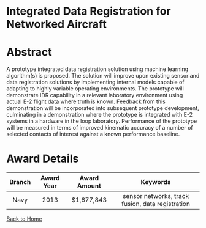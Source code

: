 
Integrated Data Registration for Networked Aircraft
===================================================

# Abstract


A prototype integrated data registration solution using machine learning algorithm(s) is proposed. The solution will improve upon existing sensor and data registration solutions by implementing internal models capable of adapting to highly variable operating environments. The prototype will demonstrate IDR capability in a relevant laboratory environment using actual E-2 flight data where truth is known. Feedback from this demonstration will be incorporated into subsequent prototype development, culminating in a demonstration where the prototype is integrated with E-2 systems in a hardware in the loop laboratory. Performance of the prototype will be measured in terms of improved kinematic accuracy of a number of selected contacts of interest against a known performance baseline.  

# Award Details

|Branch|Award Year|Award Amount|Keywords|
| :---: | :---: | :---: | :---: |
|Navy|2013|$1,677,843|sensor networks, track fusion, data registration|
  
  


[Back to Home](https://github.com/chrischow/dod_sbir_awards/Reports/DJ/#1898)